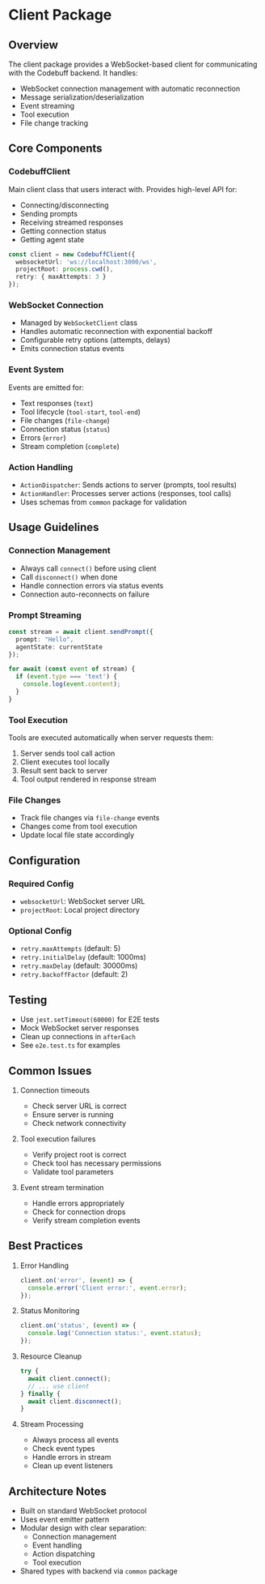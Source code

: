 # Client Package

## Overview

The client package provides a WebSocket-based client for communicating with the Codebuff backend. It handles:
- WebSocket connection management with automatic reconnection
- Message serialization/deserialization
- Event streaming
- Tool execution
- File change tracking

## Core Components

### CodebuffClient

Main client class that users interact with. Provides high-level API for:
- Connecting/disconnecting
- Sending prompts
- Receiving streamed responses
- Getting connection status
- Getting agent state

```typescript
const client = new CodebuffClient({
  websocketUrl: 'ws://localhost:3000/ws',
  projectRoot: process.cwd(),
  retry: { maxAttempts: 3 }
});
```

### WebSocket Connection

- Managed by `WebSocketClient` class
- Handles automatic reconnection with exponential backoff
- Configurable retry options (attempts, delays)
- Emits connection status events

### Event System

Events are emitted for:
- Text responses (`text`)
- Tool lifecycle (`tool-start`, `tool-end`)
- File changes (`file-change`) 
- Connection status (`status`)
- Errors (`error`)
- Stream completion (`complete`)

### Action Handling

- `ActionDispatcher`: Sends actions to server (prompts, tool results)
- `ActionHandler`: Processes server actions (responses, tool calls)
- Uses schemas from `common` package for validation

## Usage Guidelines

### Connection Management

- Always call `connect()` before using client
- Call `disconnect()` when done
- Handle connection errors via status events
- Connection auto-reconnects on failure

### Prompt Streaming

```typescript
const stream = await client.sendPrompt({
  prompt: "Hello",
  agentState: currentState
});

for await (const event of stream) {
  if (event.type === 'text') {
    console.log(event.content);
  }
}
```

### Tool Execution

Tools are executed automatically when server requests them:
1. Server sends tool call action
2. Client executes tool locally
3. Result sent back to server
4. Tool output rendered in response stream

### File Changes

- Track file changes via `file-change` events
- Changes come from tool execution
- Update local file state accordingly

## Configuration

### Required Config
- `websocketUrl`: WebSocket server URL
- `projectRoot`: Local project directory

### Optional Config
- `retry.maxAttempts` (default: 5)
- `retry.initialDelay` (default: 1000ms)
- `retry.maxDelay` (default: 30000ms)
- `retry.backoffFactor` (default: 2)

## Testing

- Use `jest.setTimeout(60000)` for E2E tests
- Mock WebSocket server responses
- Clean up connections in `afterEach`
- See `e2e.test.ts` for examples

## Common Issues

1. Connection timeouts
   - Check server URL is correct
   - Ensure server is running
   - Check network connectivity

2. Tool execution failures
   - Verify project root is correct
   - Check tool has necessary permissions
   - Validate tool parameters

3. Event stream termination
   - Handle errors appropriately
   - Check for connection drops
   - Verify stream completion events

## Best Practices

1. Error Handling
   ```typescript
   client.on('error', (event) => {
     console.error('Client error:', event.error);
   });
   ```

2. Status Monitoring
   ```typescript
   client.on('status', (event) => {
     console.log('Connection status:', event.status);
   });
   ```

3. Resource Cleanup
   ```typescript
   try {
     await client.connect();
     // ... use client
   } finally {
     await client.disconnect();
   }
   ```

4. Stream Processing
   - Always process all events
   - Check event types
   - Handle errors in stream
   - Clean up event listeners

## Architecture Notes

- Built on standard WebSocket protocol
- Uses event emitter pattern
- Modular design with clear separation:
  - Connection management
  - Event handling
  - Action dispatching
  - Tool execution
- Shared types with backend via `common` package